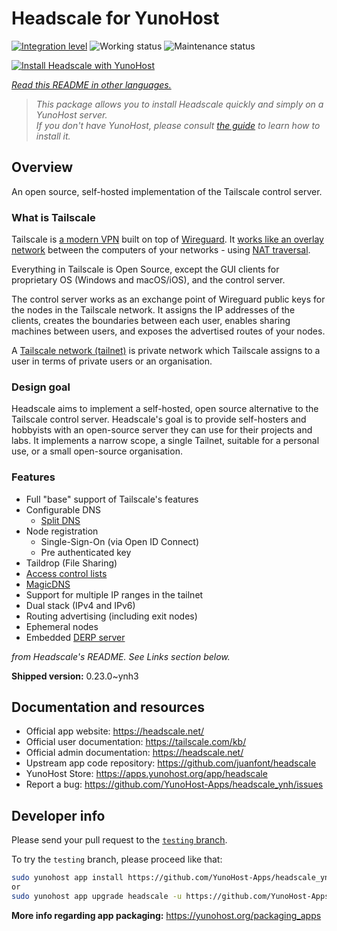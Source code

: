<!--
N.B.: This README was automatically generated by <https://github.com/YunoHost/apps/tree/master/tools/readme_generator>
It shall NOT be edited by hand.
-->

# Headscale for YunoHost

[![Integration level](https://apps.yunohost.org/badge/integration/headscale)](https://ci-apps.yunohost.org/ci/apps/headscale/)
![Working status](https://apps.yunohost.org/badge/state/headscale)
![Maintenance status](https://apps.yunohost.org/badge/maintained/headscale)

[![Install Headscale with YunoHost](https://install-app.yunohost.org/install-with-yunohost.svg)](https://install-app.yunohost.org/?app=headscale)

*[Read this README in other languages.](./ALL_README.md)*

> *This package allows you to install Headscale quickly and simply on a YunoHost server.*  
> *If you don't have YunoHost, please consult [the guide](https://yunohost.org/install) to learn how to install it.*

## Overview

An open source, self-hosted implementation of the Tailscale control server.

### What is Tailscale

Tailscale is [a modern VPN](https://tailscale.com/) built on top of
[Wireguard](https://www.wireguard.com/).
It [works like an overlay network](https://tailscale.com/blog/how-tailscale-works/)
between the computers of your networks - using
[NAT traversal](https://tailscale.com/blog/how-nat-traversal-works/).

Everything in Tailscale is Open Source, except the GUI clients for proprietary OS
(Windows and macOS/iOS), and the control server.

The control server works as an exchange point of Wireguard public keys for the
nodes in the Tailscale network. It assigns the IP addresses of the clients,
creates the boundaries between each user, enables sharing machines between users,
and exposes the advertised routes of your nodes.

A [Tailscale network (tailnet)](https://tailscale.com/kb/1136/tailnet/) is private
network which Tailscale assigns to a user in terms of private users or an
organisation.

### Design goal

Headscale aims to implement a self-hosted, open source alternative to the Tailscale
control server.
Headscale's goal is to provide self-hosters and hobbyists with an open-source
server they can use for their projects and labs.
It implements a narrow scope, a single Tailnet, suitable for a personal use, or a small
open-source organisation.

### Features


- Full "base" support of Tailscale's features
- Configurable DNS
  - [Split DNS](https://tailscale.com/kb/1054/dns/#using-dns-settings-in-the-admin-console)
- Node registration
  - Single-Sign-On (via Open ID Connect)
  - Pre authenticated key
- Taildrop (File Sharing)
- [Access control lists](https://tailscale.com/kb/1018/acls/)
- [MagicDNS](https://tailscale.com/kb/1081/magicdns)
- Support for multiple IP ranges in the tailnet
- Dual stack (IPv4 and IPv6)
- Routing advertising (including exit nodes)
- Ephemeral nodes
- Embedded [DERP server](https://tailscale.com/blog/how-tailscale-works/#encrypted-tcp-relays-derp)

*from Headscale's README. See Links section below.*


**Shipped version:** 0.23.0~ynh3
## Documentation and resources

- Official app website: <https://headscale.net/>
- Official user documentation: <https://tailscale.com/kb/>
- Official admin documentation: <https://headscale.net/>
- Upstream app code repository: <https://github.com/juanfont/headscale>
- YunoHost Store: <https://apps.yunohost.org/app/headscale>
- Report a bug: <https://github.com/YunoHost-Apps/headscale_ynh/issues>

## Developer info

Please send your pull request to the [`testing` branch](https://github.com/YunoHost-Apps/headscale_ynh/tree/testing).

To try the `testing` branch, please proceed like that:

```bash
sudo yunohost app install https://github.com/YunoHost-Apps/headscale_ynh/tree/testing --debug
or
sudo yunohost app upgrade headscale -u https://github.com/YunoHost-Apps/headscale_ynh/tree/testing --debug
```

**More info regarding app packaging:** <https://yunohost.org/packaging_apps>
